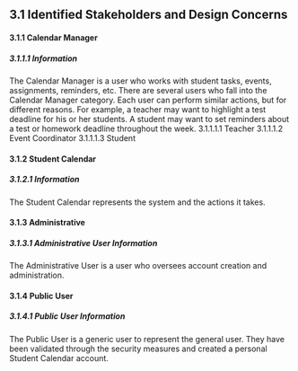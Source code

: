 ## 3.1 Identified Stakeholders and Design Concerns

#### 3.1.1 Calendar Manager
##### 3.1.1.1 Information

The Calendar Manager is a user who works with student tasks, events, assignments, reminders, etc.
There are several users who fall into the Calendar Manager category. Each user can perform similar
actions, but for different reasons. For example, a teacher may want to highlight a test deadline for
his or her students. A student may want to set reminders about a test or homework deadline throughout
the week.
3.1.1.1.1 Teacher
3.1.1.1.2 Event Coordinator
3.1.1.1.3 Student

#### 3.1.2 Student Calendar
##### 3.1.2.1 Information

The Student Calendar represents the system and the actions it takes.

#### 3.1.3 Administrative
##### 3.1.3.1 Administrative User Information

The Administrative User is a user who oversees account creation and administration. 

#### 3.1.4 Public User
##### 3.1.4.1 Public User Information

The Public User is a generic user to represent the general user. They have been validated
through the security measures and created a personal Student Calendar account.

